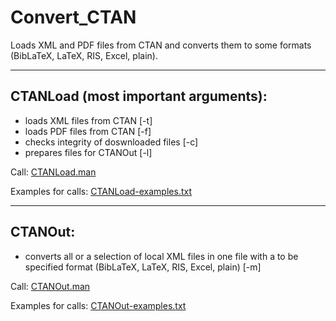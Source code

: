 # Convert_CTAN
Loads XML and PDF files from CTAN and converts them to some formats (BibLaTeX, LaTeX, RIS, Excel, plain).

----------------------------------------------------------------
## CTANLoad (most important arguments): 
* loads XML files from CTAN             [-t]
* loads PDF files from CTAN             [-f]
* checks integrity of doswnloaded files [-c]
* prepares files for CTANOut            [-l]

Call: [CTANLoad.man](https://github.com/GuenterPartosch/Convert_CTAN/blob/master/CTANLoad/CTANLoad.man "manpage of CTANLoad")

Examples for calls: [CTANLoad-examples.txt](https://github.com/GuenterPartosch/Convert_CTAN/blob/master/CTANLoad/CTANLoad-examples.txt "EXamples for calls")

----------------------------------------------------------------
## CTANOut:
* converts all or a selection of local XML files in one file with a to be specified format (BibLaTeX, LaTeX, RIS, Excel, plain) [-m]

Call: [CTANOut.man](https://github.com/GuenterPartosch/Convert_CTAN/blob/master/CTANOut/CTANOut.man "manpage of CTANOut")

Examples for calls: [CTANOut-examples.txt](https://github.com/GuenterPartosch/Convert_CTAN/blob/master/CTANOut/CTANOut-examples.txt "Examples for calls")
